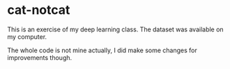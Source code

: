 # cat-notcat

This is an exercise of my deep learning class. The dataset was available on my computer.

The whole code is not mine actually, I did make some changes for improvements though.
